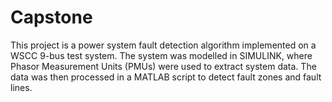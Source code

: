 # Capstone
This project is a power system fault detection algorithm implemented on a WSCC 9-bus test system. The system was modelled in SIMULINK, where Phasor Measurement Units (PMUs) were used to extract system data. The data was then processed in a MATLAB script to detect fault zones and fault lines.
